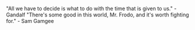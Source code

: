 "All we have to decide is what to do with the time that is given to us." - Gandalf
"There's some good in this world, Mr. Frodo, and it's worth fighting for." - Sam Gamgee